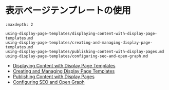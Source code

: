 # 表示ページテンプレートの使用

```{toctree}
:maxdepth: 2

using-display-page-templates/displaying-content-with-display-page-templates.md
using-display-page-templates/creating-and-managing-display-page-templates.md
using-display-page-templates/publishing-content-with-display-pages.md
using-display-page-templates/configuring-seo-and-open-graph.md
```

* [Displaying Content with Display Page Templates](./using-display-page-templates/displaying-content-with-display-page-templates.md)
* [Creating and Managing Display Page Templates](./using-display-page-templates/creating-and-managing-display-page-templates.md)
* [Publishing Content with Display Pages](./using-display-page-templates/publishing-content-with-display-pages.md)
* [Configuring SEO and Open Graph](./using-display-page-templates/configuring-seo-and-open-graph.md)